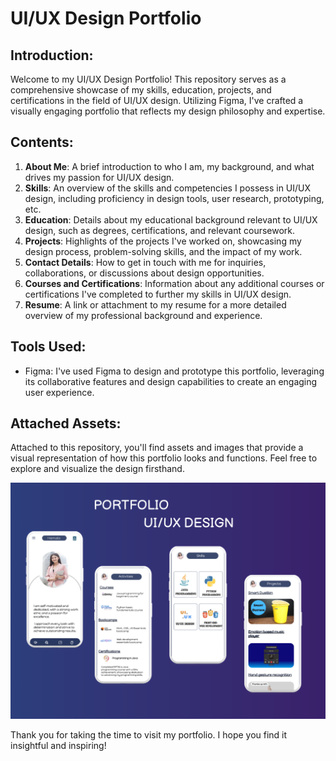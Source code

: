 # UI/UX Design Portfolio

## Introduction:
Welcome to my UI/UX Design Portfolio! This repository serves as a comprehensive showcase of my skills, education, projects, and certifications in the field of UI/UX design. Utilizing Figma, I've crafted a visually engaging portfolio that reflects my design philosophy and expertise.

## Contents:
1. **About Me**: A brief introduction to who I am, my background, and what drives my passion for UI/UX design.
2. **Skills**: An overview of the skills and competencies I possess in UI/UX design, including proficiency in design tools, user research, prototyping, etc.
3. **Education**: Details about my educational background relevant to UI/UX design, such as degrees, certifications, and relevant coursework.
4. **Projects**: Highlights of the projects I've worked on, showcasing my design process, problem-solving skills, and the impact of my work.
5. **Contact Details**: How to get in touch with me for inquiries, collaborations, or discussions about design opportunities.
6. **Courses and Certifications**: Information about any additional courses or certifications I've completed to further my skills in UI/UX design.
7. **Resume**: A link or attachment to my resume for a more detailed overview of my professional background and experience.

## Tools Used:
- Figma: I've used Figma to design and prototype this portfolio, leveraging its collaborative features and design capabilities to create an engaging user experience.

## Attached Assets:
Attached to this repository, you'll find assets and images that provide a visual representation of how this portfolio looks and functions. Feel free to explore and visualize the design firsthand.

![PORTFOLIO](https://github.com/Hemala52/Portfolio/blob/main/Red%20Gradient%20Landing%20Page%20Simple%20Tablet%20UI%20Prototype.png?raw=true)


Thank you for taking the time to visit my portfolio. I hope you find it insightful and inspiring!
